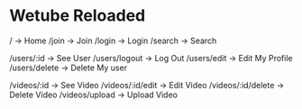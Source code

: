 # Wetube Reloaded

/ -> Home
/join -> Join
/login -> Login
/search -> Search

/users/:id -> See User
/users/logout -> Log Out
/users/edit -> Edit My Profile
/users/delete -> Delete My user

/videos/:id -> See Video
/videos/:id/edit -> Edit Video
/videos/:id/delete -> Delete Video
/videos/upload -> Upload Video

<!--
/videos/comments -> Comment on a Video
/videos/comments/delete -> Delete A Comment on a Video -->
